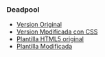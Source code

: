 ### Deadpool
* [Version Original](https://theander0207.github.io/DeadpoolAnderV2/V0/DeadpoolAnderV0)
* [Version Mpdificada con CSS](https://theander0207.github.io/DeadpoolAnderV2/V1/DeadpoolAnderv1)
* [Plantilla HTML5 original](https://theander0207.github.io/DeadpoolAnderV2/V1.4/html5Original)
* [Plantilla Modificada](https://theander0207.github.io/DeadpoolAnderV2/V2/html5Deadpool)
